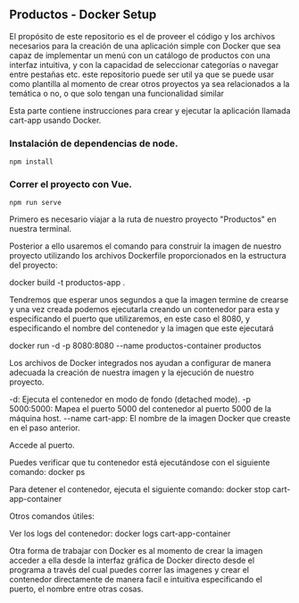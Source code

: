 ## Productos - Docker Setup 

El propósito de este repositorio es el de proveer el código y los archivos necesarios para la creación de una aplicación simple con Docker que sea capaz de implementar un menú con un catálogo de productos con una interfaz intuitiva, y con la capacidad de seleccionar categorías o navegar entre pestañas etc. este repositorio puede ser util ya que se puede usar como plantilla al momento de crear otros proyectos ya sea relacionados a la temática o no, o que solo tengan una funcionalidad similar


Esta parte contiene instrucciones para crear y ejecutar la aplicación llamada cart-app usando Docker.

### Instalación de dependencias de node.
```
npm install
```
### Correr el proyecto con Vue.

```
npm run serve
```


Primero es necesario viajar a la ruta de nuestro proyecto "Productos" en nuestra terminal. 

Posterior a ello usaremos el comando para construir la imagen de nuestro proyecto utilizando los archivos Dockerfile proporcionados en la estructura del proyecto: 

docker build -t productos-app .

Tendremos que esperar unos segundos a que la imagen termine de crearse y una vez creada podemos ejecutarla creando un contenedor para esta y especificando el puerto que utilizaremos, en este caso el 8080, y especificando el nombre del contenedor y la imagen que este ejecutará

docker run -d -p 8080:8080 --name productos-container productos

Los archivos de Docker integrados nos ayudan a configurar de manera adecuada la creación de nuestra imagen y la ejecución de nuestro proyecto.

-d: Ejecuta el contenedor en modo de fondo (detached mode).
-p 5000:5000: Mapea el puerto 5000 del contenedor al puerto 5000 de la máquina host.
--name 
cart-app: El nombre de la imagen Docker que creaste en el paso anterior.

Accede al puerto. 

Puedes verificar que tu contenedor está ejecutándose con el siguiente comando:
docker ps

Para detener el contenedor, ejecuta el siguiente comando:
docker stop cart-app-container

Otros comandos útiles:

Ver los logs del contenedor:
docker logs cart-app-container

Otra forma de trabajar con Docker es al momento de crear la imagen acceder a ella desde la interfaz gráfica de Docker directo desde el programa a través del cual puedes correr las imagenes y crear el contenedor directamente de manera facil e intuitiva especificando el puerto, el nombre entre otras cosas. 







